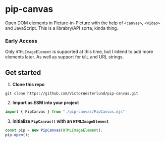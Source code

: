# pip-canvas

Open DOM elements in Picture-in-Picture with the help of `<canvas>`, `<video>` and JavaScript. This is a librabry/API sorta, kinda thing.

### Early Access

Only `HTMLImageElement` is supported at this time, but I intend to add more elements later. As well as support for `URL` and URL strings.

## Get started

1. **Clone this repo**

```
git clone https://github.com/VictorWesterlund/pip-canvas.git
```

2. **Import as ESM into your project**
```js
import { PipCanvas } from "./pip-canvas/PipCanvas.mjs"
```

3. **Initialize `PipCanvas()` with an `HTMLImageElement`**

```js
const pip = new PipCanvas(HTMLImageElement);
pip.open();
```
